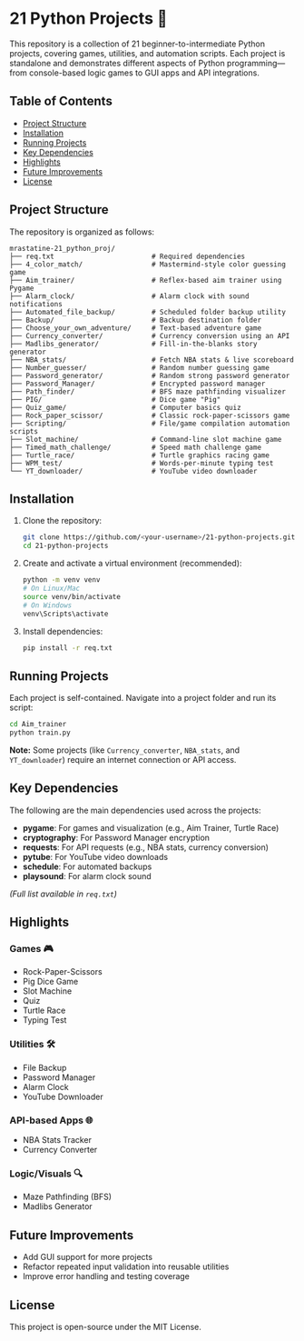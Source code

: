 # 21 Python Projects 🐍

This repository is a collection of 21 beginner-to-intermediate Python projects, covering games, utilities, and automation scripts. Each project is standalone and demonstrates different aspects of Python programming—from console-based logic games to GUI apps and API integrations.

## Table of Contents
- [Project Structure](#project-structure)
- [Installation](#installation)
- [Running Projects](#running-projects)
- [Key Dependencies](#key-dependencies)
- [Highlights](#highlights)
- [Future Improvements](#future-improvements)
- [License](#license)

## Project Structure
The repository is organized as follows:

```
mrastatine-21_python_proj/
├── req.txt                        # Required dependencies
├── 4_color_match/                 # Mastermind-style color guessing game
├── Aim_trainer/                   # Reflex-based aim trainer using Pygame
├── Alarm_clock/                   # Alarm clock with sound notifications
├── Automated_file_backup/         # Scheduled folder backup utility
├── Backup/                        # Backup destination folder
├── Choose_your_own_adventure/     # Text-based adventure game
├── Currency_converter/            # Currency conversion using an API
├── Madlibs_generator/             # Fill-in-the-blanks story generator
├── NBA_stats/                     # Fetch NBA stats & live scoreboard
├── Number_guesser/                # Random number guessing game
├── Password_generator/            # Random strong password generator
├── Password_Manager/              # Encrypted password manager
├── Path_finder/                   # BFS maze pathfinding visualizer
├── PIG/                           # Dice game "Pig"
├── Quiz_game/                     # Computer basics quiz
├── Rock_paper_scissor/            # Classic rock-paper-scissors game
├── Scripting/                     # File/game compilation automation scripts
├── Slot_machine/                  # Command-line slot machine game
├── Timed_math_challenge/          # Speed math challenge game
├── Turtle_race/                   # Turtle graphics racing game
├── WPM_test/                      # Words-per-minute typing test
└── YT_downloader/                 # YouTube video downloader
```

## Installation

1. Clone the repository:
   ```bash
   git clone https://github.com/<your-username>/21-python-projects.git
   cd 21-python-projects
   ```

2. Create and activate a virtual environment (recommended):
   ```bash
   python -m venv venv
   # On Linux/Mac
   source venv/bin/activate
   # On Windows
   venv\Scripts\activate
   ```

3. Install dependencies:
   ```bash
   pip install -r req.txt
   ```

## Running Projects

Each project is self-contained. Navigate into a project folder and run its script:

```bash
cd Aim_trainer
python train.py
```

**Note:** Some projects (like `Currency_converter`, `NBA_stats`, and `YT_downloader`) require an internet connection or API access.

## Key Dependencies

The following are the main dependencies used across the projects:

- **pygame**: For games and visualization (e.g., Aim Trainer, Turtle Race)
- **cryptography**: For Password Manager encryption
- **requests**: For API requests (e.g., NBA stats, currency conversion)
- **pytube**: For YouTube video downloads
- **schedule**: For automated backups
- **playsound**: For alarm clock sound

*(Full list available in `req.txt`)*

## Highlights

### Games 🎮
- Rock-Paper-Scissors
- Pig Dice Game
- Slot Machine
- Quiz
- Turtle Race
- Typing Test

### Utilities 🛠️
- File Backup
- Password Manager
- Alarm Clock
- YouTube Downloader

### API-based Apps 🌐
- NBA Stats Tracker
- Currency Converter

### Logic/Visuals 🔍
- Maze Pathfinding (BFS)
- Madlibs Generator

## Future Improvements

- Add GUI support for more projects
- Refactor repeated input validation into reusable utilities
- Improve error handling and testing coverage

## License

This project is open-source under the MIT License.
